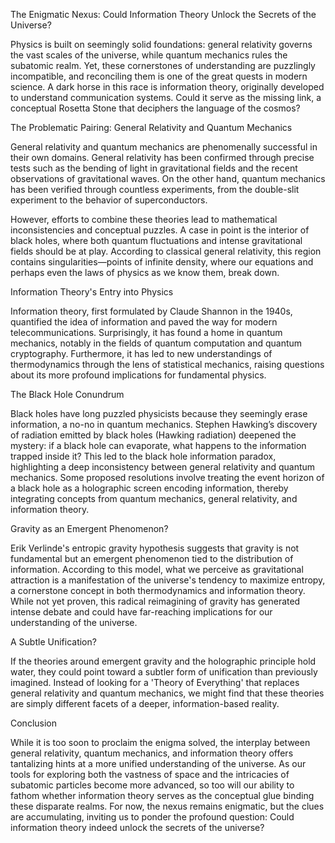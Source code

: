 The Enigmatic Nexus: Could Information Theory Unlock the Secrets of the Universe?

Physics is built on seemingly solid foundations: general relativity governs the vast scales of the universe, while quantum mechanics rules the subatomic realm. Yet, these cornerstones of understanding are puzzlingly incompatible, and reconciling them is one of the great quests in modern science. A dark horse in this race is information theory, originally developed to understand communication systems. Could it serve as the missing link, a conceptual Rosetta Stone that deciphers the language of the cosmos? 

The Problematic Pairing: General Relativity and Quantum Mechanics

General relativity and quantum mechanics are phenomenally successful in their own domains. General relativity has been confirmed through precise tests such as the bending of light in gravitational fields and the recent observations of gravitational waves. On the other hand, quantum mechanics has been verified through countless experiments, from the double-slit experiment to the behavior of superconductors.

However, efforts to combine these theories lead to mathematical inconsistencies and conceptual puzzles. A case in point is the interior of black holes, where both quantum fluctuations and intense gravitational fields should be at play. According to classical general relativity, this region contains singularities—points of infinite density, where our equations and perhaps even the laws of physics as we know them, break down.

Information Theory's Entry into Physics

Information theory, first formulated by Claude Shannon in the 1940s, quantified the idea of information and paved the way for modern telecommunications. Surprisingly, it has found a home in quantum mechanics, notably in the fields of quantum computation and quantum cryptography. Furthermore, it has led to new understandings of thermodynamics through the lens of statistical mechanics, raising questions about its more profound implications for fundamental physics.

The Black Hole Conundrum

Black holes have long puzzled physicists because they seemingly erase information, a no-no in quantum mechanics. Stephen Hawking’s discovery of radiation emitted by black holes (Hawking radiation) deepened the mystery: if a black hole can evaporate, what happens to the information trapped inside it? This led to the black hole information paradox, highlighting a deep inconsistency between general relativity and quantum mechanics. Some proposed resolutions involve treating the event horizon of a black hole as a holographic screen encoding information, thereby integrating concepts from quantum mechanics, general relativity, and information theory.

Gravity as an Emergent Phenomenon?

Erik Verlinde's entropic gravity hypothesis suggests that gravity is not fundamental but an emergent phenomenon tied to the distribution of information. According to this model, what we perceive as gravitational attraction is a manifestation of the universe's tendency to maximize entropy, a cornerstone concept in both thermodynamics and information theory. While not yet proven, this radical reimagining of gravity has generated intense debate and could have far-reaching implications for our understanding of the universe.

A Subtle Unification?

If the theories around emergent gravity and the holographic principle hold water, they could point toward a subtler form of unification than previously imagined. Instead of looking for a 'Theory of Everything' that replaces general relativity and quantum mechanics, we might find that these theories are simply different facets of a deeper, information-based reality. 

Conclusion

While it is too soon to proclaim the enigma solved, the interplay between general relativity, quantum mechanics, and information theory offers tantalizing hints at a more unified understanding of the universe. As our tools for exploring both the vastness of space and the intricacies of subatomic particles become more advanced, so too will our ability to fathom whether information theory serves as the conceptual glue binding these disparate realms. For now, the nexus remains enigmatic, but the clues are accumulating, inviting us to ponder the profound question: Could information theory indeed unlock the secrets of the universe?
